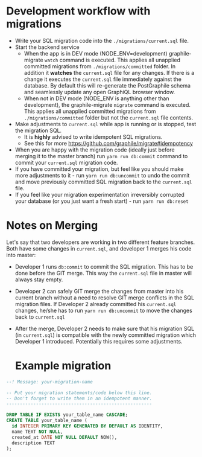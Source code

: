 # Development workflow with migrations

- Write your SQL migration code into the `./migrations/current.sql` file.
- Start the backend service
  - When the app is in DEV mode (NODE_ENV=development) graphile-migrate `watch`
    command is executed. This applies all unapplied committed migrations from
    `./migrations/committed` folder. In addition it **watches** the
    `current.sql` file for any changes. If there is a change it executes the
    `current.sql` file immediately against the database. By default this will
    re-generate the PostGraphile schema and seamlessly update any open GraphiQL
    browser window.
  - When not in DEV mode (NODE_ENV is anything other than development), the
    graphile-migrate `migrate` command is executed. This applies all unapplied
    committed migrations from `./migrations/committed` folder but not the
    `current.sql` file contents.
- Make adjustments to `current.sql` while app is running or is stopped, test the
  migration SQL.
  - It is **highly** advised to write idempotent SQL migrations.
  - See this for more https://github.com/graphile/migrate#idempotency
- When you are happy with the migration code (ideally just before merging it to
  the master branch) run `yarn run db:commit` command to commit your
  `current.sql` migration code.
- If you have committed your migration, but feel like you should make more
  adjustments to it - run `yarn run db:uncommit` to undo the commit and move
  previously committed SQL migration back to the `current.sql` file.
- If you feel like your migration experimentation irreversibly corrupted your
  database (or you just want a fresh start) - run `yarn run db:reset`

# Notes on Merging

Let's say that two developers are working in two different feature branches.
Both have some changes in `current.sql`, and developer 1 merges his code into
master:

- Developer 1 runs `db:commit` to commit the SQL migration. This has to be done
  before the GIT merge. This way the `current.sql` file in master will always
  stay empty.
- Developer 2 can safely GIT merge the changes from master into his current
  branch without a need to resolve GIT merge conflicts in the SQL migration
  files. If Developer 2 already committed his `current.sql` changes, he/she has
  to run `yarn run db:uncommit` to move the changes back to `current.sql`
- After the merge, Developer 2 needs to make sure that his migration SQL (in
  `current.sql`) is compatible with the newly committed migration which
  Developer 1 introduced. Potentially this requires some adjustments.

  # Example migration

```sql
--! Message: your-migration-name

-- Put your migration statements/code below this line.
-- Don't forget to write them in an idempotent manner.
------------------------------------------------------

DROP TABLE IF EXISTS your_table_name CASCADE;
CREATE TABLE your_table_name (
  id INTEGER PRIMARY KEY GENERATED BY DEFAULT AS IDENTITY,
  name TEXT NOT NULL,
  created_at DATE NOT NULL DEFAULT NOW(),
  description TEXT
);
```
